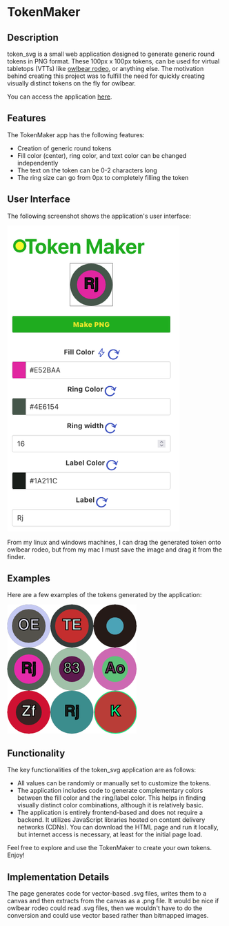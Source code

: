 # TokenMaker

## Description

token_svg is a small web application designed to generate generic round tokens in PNG format. These 100px x 100px tokens, can be used for virtual tabletops (VTTs) like [owlbear rodeo](http://owlbear.app), or anything else. The motivation behind creating this project was to fulfill the need for quickly creating visually distinct tokens on the fly for owlbear.

You can access the application [here](https://nephlm.github.io/token_svg/index.html).


## Features

The TokenMaker app has the following features:

- Creation of generic round tokens
- Fill color (center), ring color, and text color can be changed independently
- The text on the token can be 0-2 characters long
- The ring size can go from 0px to completely filling the token

## User Interface

The following screenshot shows the application's user interface:


![screenshot](screenshot.png "User Interface")

From my linux and windows machines, I can drag the generated token onto owlbear rodeo, but from my mac I must save the image and drag it from the finder.

## Examples

Here are a few examples of the tokens generated by the application:

![screenshot](tokens.png "Examples")

## Functionality

The key functionalities of the token_svg application are as follows:

- All values can be randomly or manually set to customize the tokens.
- The application includes code to generate complementary colors between the fill color and the ring/label color. This helps in finding visually distinct color combinations, although it is relatively basic.
- The application is entirely frontend-based and does not require a backend. It utilizes JavaScript libraries hosted on content delivery networks (CDNs). You can download the HTML page and run it locally, but internet access is necessary, at least for the initial page load.

Feel free to explore and use the TokenMaker to create your own tokens. Enjoy!

## Implementation Details

The page generates code for vector-based .svg files, writes them to a canvas and then extracts from the canvas as a .png file.  It would be nice if owlbear rodeo could read .svg files, then we wouldn't have to do the conversion and could use vector based rather than bitmapped images.  

